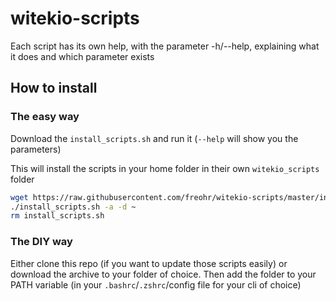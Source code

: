 # witekio-scripts

Each script has its own help, with the parameter -h/--help, explaining what it does and which parameter exists

## How to install

### The easy way

Download the `install_scripts.sh` and run it (`--help` will show you the parameters)

This will install the scripts in your home folder in their own `witekio_scripts` folder
```bash
wget https://raw.githubusercontent.com/freohr/witekio-scripts/master/install_scripts.sh
./install_scripts.sh -a -d ~
rm install_scripts.sh
```

### The DIY way

Either clone this repo (if you want to update those scripts easily) or download the archive to your folder of choice.
Then add the folder to your PATH variable (in your `.bashrc`/`.zshrc`/config file for your cli of choice)
